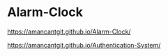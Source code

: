 # Alarm-Clock
https://amancantgit.github.io/Alarm-Clock/

https://amancantgit.github.io/Authentication-System/
